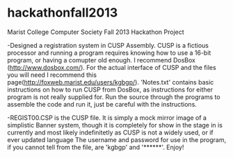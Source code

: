 hackathonfall2013
=================

Marist College  Computer Society Fall 2013 Hackathon Project

-Designed a registration system in CUSP Assembly.  CUSP is a fictious processor and running a program requires knowing how to use a 16-bit program, or having a comupter old enough. I recommend DosBox (http://www.dosbox.com/). For the actual interface of CUSP and the files you will need I recommend this page(http://foxweb.marist.edu/users/kgbgp/). 'Notes.txt' contains basic instructions on how to run CUSP from DosBox, as instructions for either program is not really supplied for.  Run the source through the programs to assemble the code and run it, just be careful with the instructions.  


-REGIST00.CSP is the CUSP file.  It is simply a mock mirror image of a simplistic Banner system, though it is completely for show in the stage in is currently and most likely indefinitetly as CUSP is not a widely used, or if ever updated language The username and password for use in the program, if you cannot tell from the file, are 'kgbgp' and '******'. Enjoy!
